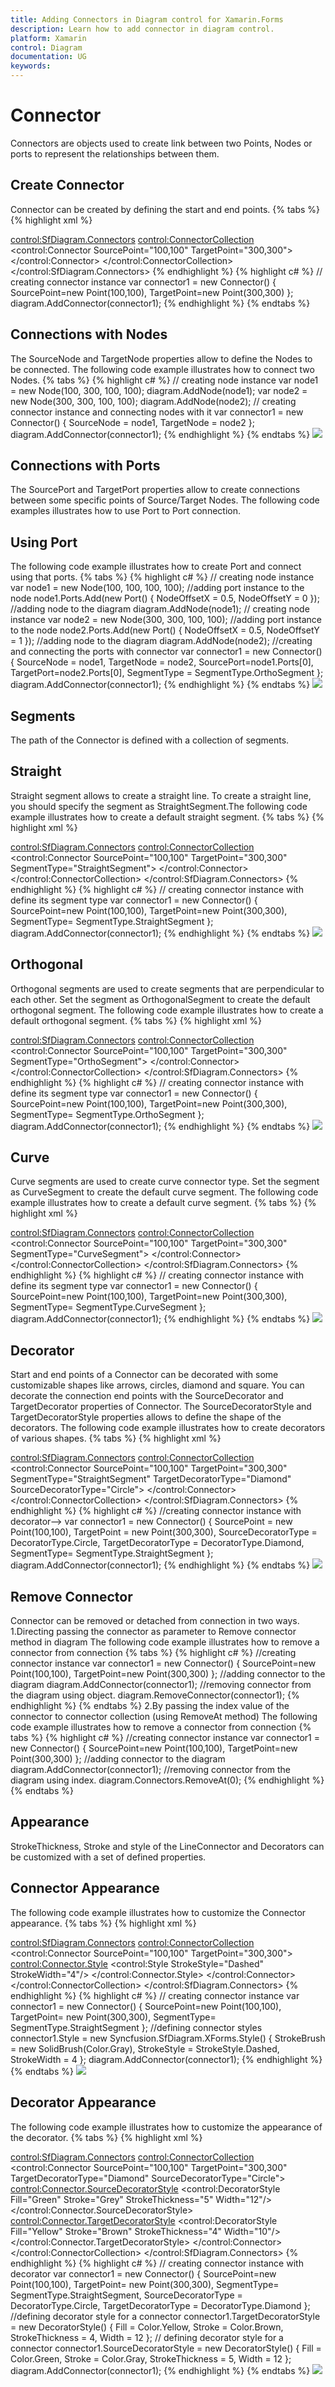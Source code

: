 ```yaml
---
title: Adding Connectors in Diagram control for Xamarin.Forms
description: Learn how to add connector in diagram control.
platform: Xamarin
control: Diagram
documentation: UG
keywords: 
---
```

# Connector
Connectors are objects used to create link between two Points, Nodes or ports to represent the relationships between them.

## Create Connector
Connector can be created by defining the start and end points.
{% tabs %}
{% highlight xml %}
<!--creating connector instance-->
<control:SfDiagram.Connectors>
    <control:ConnectorCollection>
      <control:Connector SourcePoint="100,100" TargetPoint="300,300">
      </control:Connector>
    </control:ConnectorCollection>
 </control:SfDiagram.Connectors>
{% endhighlight %}
{% highlight c# %}
// creating connector instance
var connector1 = new Connector() 
{ 
SourcePoint=new Point(100,100),
TargetPoint=new Point(300,300) 
};
diagram.AddConnector(connector1);
{% endhighlight %}
{% endtabs %}

## Connections with Nodes
The SourceNode and TargetNode properties allow to define the Nodes to be connected. The following code example illustrates how to connect two Nodes.
{% tabs %}
{% highlight c# %}
// creating node  instance
var node1 = new Node(100, 300, 100, 100);
diagram.AddNode(node1);
var node2 = new Node(300, 300, 100, 100);
diagram.AddNode(node2);
// creating connector instance and connecting nodes with it
var connector1 = new Connector()
{ 
SourceNode = node1,
TargetNode = node2
};
diagram.AddConnector(connector1);
{% endhighlight %}
{% endtabs %}
![](Connector_images/Connector_img1.jpeg)

## Connections with Ports
The SourcePort and TargetPort properties allow to create connections between some specific points of Source/Target Nodes. The following code examples illustrates how to use Port to Port connection.

## Using Port
The following code example illustrates how to create Port and connect using that ports.
{% tabs %}
{% highlight c# %}
// creating node instance
var node1 = new Node(100, 100, 100, 100);
//adding port instance to the node
node1.Ports.Add(new Port() { NodeOffsetX = 0.5, NodeOffsetY = 0 });
//adding node to the diagram 
diagram.AddNode(node1);
// creating node instance
var node2 = new Node(300, 300, 100, 100);
//adding port instance to the node
node2.Ports.Add(new Port() { NodeOffsetX = 0.5, NodeOffsetY = 1 });
//adding node to the diagram 
diagram.AddNode(node2);
//creating and connecting the ports with connector
var connector1 = new Connector() 
{ 
SourceNode = node1, 
TargetNode = node2,
SourcePort=node1.Ports[0], 
TargetPort=node2.Ports[0],
SegmentType = SegmentType.OrthoSegment
};
diagram.AddConnector(connector1);
{% endhighlight %}
{% endtabs %}
![](Connector_images/Connector_img2.jpeg)

## Segments
The path of the Connector is defined with a collection of segments.

## Straight
Straight segment allows to create a straight line. To create a straight line, you should specify the segment as StraightSegment.The following code example illustrates how to create a default straight segment.
{% tabs %}
{% highlight xml %}
<!--creating connector instance with define its segment type-->
<control:SfDiagram.Connectors>
    <control:ConnectorCollection>
      <control:Connector SourcePoint="100,100" TargetPoint="300,300" SegmentType="StraightSegment">
      </control:Connector>
    </control:ConnectorCollection>
 </control:SfDiagram.Connectors>
{% endhighlight %}
{% highlight c# %}
// creating connector instance with define its segment type
var connector1 = new Connector() 
{ 
SourcePoint=new Point(100,100),
TargetPoint=new Point(300,300), 
SegmentType= SegmentType.StraightSegment
};
diagram.AddConnector(connector1);
{% endhighlight %}
{% endtabs %}
![](Connector_images/Connector_img3.jpeg)

## Orthogonal
Orthogonal segments are used to create segments that are perpendicular to each other.
Set the segment as OrthogonalSegment to create the default orthogonal segment. The following code example illustrates how to create a default orthogonal segment.
{% tabs %}
{% highlight xml %}
<!--creating connector instance with define its segment type-->
<control:SfDiagram.Connectors>
    <control:ConnectorCollection>
      <control:Connector SourcePoint="100,100" TargetPoint="300,300" SegmentType="OrthoSegment">
      </control:Connector>
    </control:ConnectorCollection>
 </control:SfDiagram.Connectors>
{% endhighlight %}
{% highlight c# %}
// creating connector instance with define its segment type
var connector1 = new Connector() 
{ 
SourcePoint=new Point(100,100),
TargetPoint=new Point(300,300), 
SegmentType= SegmentType.OrthoSegment
};
diagram.AddConnector(connector1);
{% endhighlight %}
{% endtabs %}
![](Connector_images/Connector_img4.jpeg)

## Curve
Curve segments are used to create curve connector type. Set the segment as CurveSegment to create the default curve segment. The following code example illustrates how to create a default curve segment.
{% tabs %}
{% highlight xml %}
<!--creating connector instance with define its segment type-->
 <control:SfDiagram.Connectors>
    <control:ConnectorCollection>
      <control:Connector SourcePoint="100,100" TargetPoint="300,300" SegmentType="CurveSegment">
      </control:Connector>
    </control:ConnectorCollection>
 </control:SfDiagram.Connectors>
{% endhighlight %}
{% highlight c# %}
// creating connector instance with define its segment type
var connector1 = new Connector()
{
SourcePoint=new Point(100,100),
TargetPoint=new Point(300,300),
SegmentType= SegmentType.CurveSegment
};
diagram.AddConnector(connector1);
{% endhighlight %}
{% endtabs %}
![](Connector_images/Connector_img5.jpeg)

## Decorator
Start and end points of a Connector can be decorated with some customizable shapes like arrows, circles, diamond and square. You can decorate the connection end points with the SourceDecorator and TargetDecorator properties of Connector.
The SourceDecoratorStyle and TargetDecoratorStyle properties allows to define the shape of the decorators. The following code example illustrates how to create decorators of various shapes.
{% tabs %}
{% highlight xml %}
<!--creating connector instance with decorator-->
<control:SfDiagram.Connectors>
    <control:ConnectorCollection>
      <control:Connector SourcePoint="100,100" TargetPoint="300,300" SegmentType="StraightSegment"  TargetDecoratorType="Diamond" SourceDecoratorType="Circle">
     </control:Connector>
   </control:ConnectorCollection>
  </control:SfDiagram.Connectors>
{% endhighlight %}
{% highlight c# %}
//creating connector instance with decorator-->
var connector1 = new Connector()
{ 
SourcePoint = new Point(100,100),
TargetPoint = new Point(300,300),
SourceDecoratorType = DecoratorType.Circle,
TargetDecoratorType = DecoratorType.Diamond,
SegmentType= SegmentType.StraightSegment
};
diagram.AddConnector(connector1);
{% endhighlight %}
{% endtabs %}
![](Connector_images/Connector_img6.jpeg)

## Remove Connector
Connector can be removed or detached from connection in two ways.
1.Directing passing the connector as parameter to Remove connector method in diagram
The following code example illustrates how to remove a connector from connection
{% tabs %}
{% highlight c# %}
//creating connector instance
var connector1 = new Connector()
{ 
SourcePoint=new Point(100,100),
TargetPoint=new Point(300,300)
};
//adding connector to the diagram
diagram.AddConnector(connector1);
//removing connector from the diagram using object.
diagram.RemoveConnector(connector1);
{% endhighlight %}
{% endtabs %}
2.By passing the index value of the connector to connector collection (using RemoveAt method)
The following code example illustrates how to remove a connector from connection
{% tabs %}
{% highlight c# %}
//creating connector instance
var connector1 = new Connector()
{
SourcePoint=new Point(100,100),
TargetPoint=new Point(300,300)
};
//adding connector to the diagram
diagram.AddConnector(connector1);
//removing connector from the diagram using index.
diagram.Connectors.RemoveAt(0);
{% endhighlight %}
{% endtabs %}

## Appearance
StrokeThickness, Stroke and style of the LineConnector and Decorators can be customized with a set of defined properties.

## Connector Appearance
The following code example illustrates how to customize the Connector appearance.
{% tabs %}
{% highlight xml %}
<!--creating connector instance-->
<control:SfDiagram.Connectors>
    <control:ConnectorCollection>
      <control:Connector SourcePoint="100,100" TargetPoint="300,300">
        <!--defining connector styles-->
       <control:Connector.Style>
         <control:Style StrokeStyle="Dashed" StrokeWidth="4"/>
       </control:Connector.Style>
      </control:Connector>
    </control:ConnectorCollection>
  </control:SfDiagram.Connectors>
{% endhighlight %}
{% highlight c# %}
// creating connector instance
var connector1 = new Connector()
{
SourcePoint=new Point(100,100),
TargetPoint= new Point(300,300),
SegmentType= SegmentType.StraightSegment
};
//defining connector styles
connector1.Style = new Syncfusion.SfDiagram.XForms.Style()
{ 
StrokeBrush = new SolidBrush(Color.Gray),
StrokeStyle = StrokeStyle.Dashed,
StrokeWidth = 4
};
diagram.AddConnector(connector1);
{% endhighlight %}
{% endtabs %}
![](Connector_images/Connector_img7.jpeg)

## Decorator Appearance
The following code example illustrates how to customize the appearance of the decorator.
{% tabs %}
{% highlight xml %}
<!--creating connector instance with decorator-->
<control:SfDiagram.Connectors>
    <control:ConnectorCollection>
      <control:Connector SourcePoint="100,100" TargetPoint="300,300" TargetDecoratorType="Diamond" SourceDecoratorType="Circle">
       <!--defining decorator style for a connector-->
       <control:Connector.SourceDecoratorStyle>
         <control:DecoratorStyle  Fill="Green" Stroke="Grey" StrokeThickness="5" Width="12"/>
      </control:Connector.SourceDecoratorStyle>
      <!--defining decorator style for a connector-->
     <control:Connector.TargetDecoratorStyle>
         <control:DecoratorStyle Fill="Yellow" Stroke="Brown" StrokeThickness="4" Width="10"/>
       </control:Connector.TargetDecoratorStyle>
      </control:Connector>
    </control:ConnectorCollection>
  </control:SfDiagram.Connectors>
{% endhighlight %}
{% highlight c# %}
// creating connector instance with decorator
var connector1 = new Connector()
{
SourcePoint=new Point(100,100),
TargetPoint= new Point(300,300),
SegmentType= SegmentType.StraightSegment,
SourceDecoratorType = DecoratorType.Circle,
TargetDecoratorType = DecoratorType.Diamond
};
//defining decorator style for a connector
connector1.TargetDecoratorStyle = new DecoratorStyle()
{ 
Fill = Color.Yellow,
Stroke = Color.Brown,
StrokeThickness = 4,
Width = 12
};
// defining decorator style for a connector
connector1.SourceDecoratorStyle = new DecoratorStyle()
{
Fill = Color.Green,
Stroke = Color.Gray,
StrokeThickness = 5,
Width = 12
};
diagram.AddConnector(connector1);
{% endhighlight %}
{% endtabs %}
![](Connector_images/Connector_img8.jpeg)


